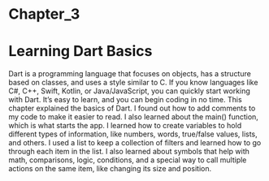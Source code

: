 # Chapter_3
# Learning Dart Basics
Dart is a programming language that focuses on objects, has a structure based on classes, and uses a style similar to C. If you know languages like C#, C++, Swift, Kotlin, or Java/JavaScript, you can quickly start working with Dart. It’s easy to learn, and you can begin coding in no time. This chapter explained the basics of Dart. I found out how to add comments to my code to make it easier to read. I also learned about the main() function, which is what starts the app. I learned how to create variables to hold different types of information, like numbers, words, true/false values, lists, and others. I used a list to keep a collection of filters and learned how to go through each item in the list. I also learned about symbols that help with math, comparisons, logic, conditions, and a special way to call multiple actions on the same item, like changing its size and position.
